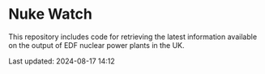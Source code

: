 # Nuke Watch

This repository includes code for retrieving the latest information available on the output of EDF nuclear power plants in the UK.

Last updated: 2024-08-17 14:12